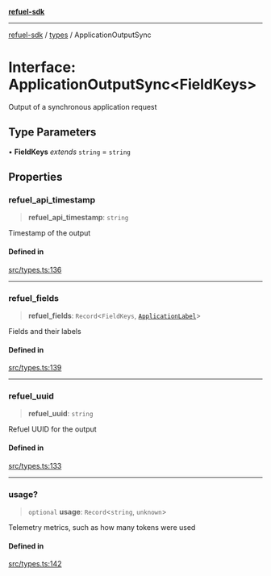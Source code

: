 [**refuel-sdk**](../../README.md)

***

[refuel-sdk](../../modules.md) / [types](../README.md) / ApplicationOutputSync

# Interface: ApplicationOutputSync\<FieldKeys\>

Output of a synchronous application request

## Type Parameters

• **FieldKeys** *extends* `string` = `string`

## Properties

### refuel\_api\_timestamp

> **refuel\_api\_timestamp**: `string`

Timestamp of the output

#### Defined in

[src/types.ts:136](https://github.com/refuel-ai/refuel-sdk/blob/7a0f1a61ebc96b440ae457740bef10a1f55424fa/src/types.ts#L136)

***

### refuel\_fields

> **refuel\_fields**: `Record`\<`FieldKeys`, [`ApplicationLabel`](ApplicationLabel.md)\>

Fields and their labels

#### Defined in

[src/types.ts:139](https://github.com/refuel-ai/refuel-sdk/blob/7a0f1a61ebc96b440ae457740bef10a1f55424fa/src/types.ts#L139)

***

### refuel\_uuid

> **refuel\_uuid**: `string`

Refuel UUID for the output

#### Defined in

[src/types.ts:133](https://github.com/refuel-ai/refuel-sdk/blob/7a0f1a61ebc96b440ae457740bef10a1f55424fa/src/types.ts#L133)

***

### usage?

> `optional` **usage**: `Record`\<`string`, `unknown`\>

Telemetry metrics, such as how many tokens were used

#### Defined in

[src/types.ts:142](https://github.com/refuel-ai/refuel-sdk/blob/7a0f1a61ebc96b440ae457740bef10a1f55424fa/src/types.ts#L142)
